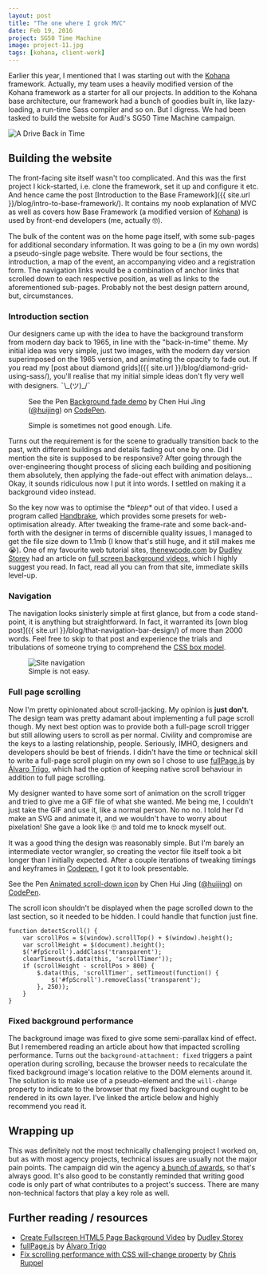 ```yaml
---
layout: post
title: "The one where I grok MVC"
date: Feb 19, 2016
project: SG50 Time Machine
image: project-11.jpg
tags: [kohana, client-work]
---
```


Earlier this year, I mentioned that I was starting out with the [Kohana](https://kohanaframework.org/) framework. Actually, my team uses a heavily modified version of the Kohana framework as a starter for all our projects. In addition to the Kohana base architecture, our framework had a bunch of goodies built in, like lazy-loading, a run-time Sass compiler and so on. But I digress. We had been tasked to build the website for Audi's SG50 Time Machine campaign. 

<img srcset="{{ site.url }}/images/posts/sg50/sg50-480.jpg 480w, {{ site.url }}/images/posts/sg50/sg50-640.jpg 640w, {{ site.url }}/images/posts/sg50/sg50-960.jpg 960w, {{ site.url }}/images/posts/sg50/sg50-1280.jpg 1280w" sizes="(max-width: 400px) 100vw, (max-width: 960px) 75vw, 640px" src="{{ site.url }}/images/posts/sg50/sg50-640.jpg" alt="A Drive Back in Time" />

## Building the website

The front-facing site itself wasn't too complicated. And this was the first project I kick-started, i.e. clone the framework, set it up and configure it etc. And hence came the post [Introduction to the Base Framework]({{ site.url }}/blog/intro-to-base-framework/). It contains my noob explanation of MVC as well as covers how Base Framework (a modified version of [Kohana](https://kohanaframework.org/)) is used by front-end developers (me, actually <span class="emoji">🤓</span>).

The bulk of the content was on the home page itself, with some sub-pages for additional secondary information. It was going to be a (in my own words) a pseudo-single page website. There would be four sections, the introduction, a map of the event, an accompanying video and a registration form. The navigation links would be a combination of anchor links that scrolled down to each respective position, as well as links to the aforementioned sub-pages. Probably not the best design pattern around, but, circumstances.

### Introduction section

Our designers came up with the idea to have the background transform from modern day back to 1965, in line with the "back-in-time" theme. My initial idea was very simple, just two images, with the modern day version superimposed on the 1965 version, and animating the opacity to fade out. If you read my [post about diamond grids]({{ site.url }}/blog/diamond-grid-using-sass/), you'll realise that my initial simple ideas don't fly very well with designers. <span class="kaomoji">¯\\\_(ツ)\_/¯</span>

<figure>
    <p data-height="385" data-theme-id="9162" data-slug-hash="vLMyax" data-default-tab="result" data-user="huijing" class='codepen'>See the Pen <a href='http://codepen.io/huijing/pen/vLMyax/'>Background fade demo</a> by Chen Hui Jing (<a href='http://codepen.io/huijing'>@huijing</a>) on <a href='http://codepen.io'>CodePen</a>.</p>
    <script async src="//assets.codepen.io/assets/embed/ei.js"></script>
    <figcaption>Simple is sometimes not good enough. Life.</figcaption>
</figure>

Turns out the requirement is for the scene to gradually transition back to the past, with different buildings and details fading out one by one. Did I mention the site is supposed to be responsive? After going through the over-engineering thought process of slicing each building and positioning them absolutely, then applying the fade-out effect with animation delays... Okay, it sounds ridiculous now I put it into words. I settled on making it a background video instead.

So the key now was to optimise the *\*bleep\** out of that video. I used a program called [Handbrake](https://handbrake.fr/), which provides some presets for web-optimisation already. After tweaking the frame-rate and some back-and-forth with the designer in terms of discernible quality issues, I managed to get the file size down to 1.1mb (I know that's still huge, and it still makes me <span class="emoji">😭</span>). One of my favourite web tutorial sites, [thenewcode.com](http://thenewcode.com) by [Dudley Storey](https://twitter.com/dudleystorey) had an article on [full screen background videos](http://thenewcode.com/777/Create-Fullscreen-HTML5-Page-Background-Video), which I highly suggest you read. In fact, read all you can from that site, immediate skills level-up.


### Navigation

The navigation looks sinisterly simple at first glance, but from a code stand-point, it is anything but straightforward. In fact, it warranted its [own blog post]({{ site.url }}/blog/that-navigation-bar-design/) of more than 2000 words. Feel free to skip to that post and experience the trials and tribulations of someone trying to comprehend the [CSS box model](https://developer.mozilla.org/en-US/docs/Web/CSS/CSS_Box_Model/Introduction_to_the_CSS_box_model).

<figure>
    <img srcset="{{ site.url }}/images/posts/sg50/navbar-480.jpeg 480w, {{ site.url }}/images/posts/sg50/navbar-640.jpeg 640w, {{ site.url }}/images/posts/sg50/navbar-960.jpeg 960w, {{ site.url }}/images/posts/sg50/navbar-1280.jpeg 1280w" sizes="(max-width: 400px) 100vw, (max-width: 960px) 75vw, 640px" src="{{ site.url }}/images/posts/sg50/navbar-640.jpeg" alt="Site navigation" />
    <figcaption>Simple is not easy.</figcaption>
</figure>

### Full page scrolling

Now I'm pretty opinionated about scroll-jacking. My opinion is **just don't**. The design team was pretty adamant about implementing a full page scroll though. My next best option was to provide both a full-page scroll trigger but still allowing users to scroll as per normal. Civility and compromise are the keys to a lasting relationship, people. Seriously, IMHO, designers and developers should be best of friends. I didn't have the time or technical skill to write a full-page scroll plugin on my own so I chose to use [fullPage.js](http://alvarotrigo.com/fullPage/) by [Álvaro Trigo](http://alvarotrigo.com/), which had the option of keeping native scroll behaviour in addition to full page scrolling.

My designer wanted to have some sort of animation on the scroll trigger and tried to give me a GIF file of what she wanted. Me being me, I couldn't just take the GIF and use it, like a normal person. No no no. I told her I'd make an SVG and animate it, and we wouldn't have to worry about pixelation! She gave a look like <span class="emoji">🙄</span> and told me to knock myself out.

It was a good thing the design was reasonably simple. But I'm barely an intermediate vector wrangler, so creating the vector file itself took a bit longer than I initially expected. After a couple iterations of tweaking timings and keyframes in [Codepen](http://codepen.io/huijing/pen/EjOrOe), I got it to look presentable.

<p data-height="151" data-theme-id="9162" data-slug-hash="EjOrOe" data-default-tab="result" data-user="huijing" class='codepen'>See the Pen <a href='http://codepen.io/huijing/pen/EjOrOe/'>Animated scroll-down icon</a> by Chen Hui Jing (<a href='http://codepen.io/huijing'>@huijing</a>) on <a href='http://codepen.io'>CodePen</a>.</p>
<script async src="//assets.codepen.io/assets/embed/ei.js"></script>

The scroll icon shouldn't be displayed when the page scrolled down to the last section, so it needed to be hidden. I could handle that function just fine.

<pre><code class="language-javascript">function detectScroll() {
    var scrollPos = $(window).scrollTop() + $(window).height();
    var scrollHeight = $(document).height();
    $('#fpScroll').addClass('transparent');
    clearTimeout($.data(this, 'scrollTimer'));
    if (scrollHeight - scrollPos > 800) {
        $.data(this, 'scrollTimer', setTimeout(function() {
            $('#fpScroll').removeClass('transparent');
        }, 250));
    }
}</code></pre>

### Fixed background performance

The background image was fixed to give some semi-parallax kind of effect. But I remembered reading an article about how that impacted scrolling performance. Turns out the `background-attachment: fixed` triggers a paint operation during scrolling, because the browser needs to recalculate the fixed background image's location relative to the DOM elements around it. The solution is to make use of a pseudo-element and the `will-change` property to indicate to the browser that my fixed background ought to be rendered in its own layer. I've linked the article below and highly recommend you read it.

## Wrapping up

This was definitely not the most technically challenging project I worked on, but as with most agency projects, technical issues are usually not the major pain points. The campaign did win the agency [a bunch of awards](http://www.marketing-interactive.com/events/audi-and-publicis-secure-top-spots-at-mob-ex-2016/), so that's always good. It's also good to be constantly reminded that writing good code is only part of what contributes to a project's success. There are many non-technical factors that play a key role as well.

## Further reading / resources

<ul>
  <li class="no-margin"><a href="http://thenewcode.com/777/Create-Fullscreen-HTML5-Page-Background-Video">Create Fullscreen HTML5 Page Background Video</a> by <a href="https://twitter.com/dudleystorey">Dudley Storey</a></li>
  <li class="no-margin"><a href="http://alvarotrigo.com/fullPage/">fullPage.js</a> by <a href="http://alvarotrigo.com/">Álvaro Trigo</a></li>
  <li><a href="http://fourkitchens.com/blog/article/fix-scrolling-performance-css-will-change-property">Fix scrolling performance with CSS will-change property</a> by <a href="https://chrisruppel.com/">Chris Ruppel</a></li>
</ul>
